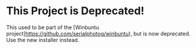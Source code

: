 # This Project is Deprecated!

This used to be part of the [Winbuntu project]https://github.com/serialphotog/winbuntu), but is now deprecated. Use the new installer instead.